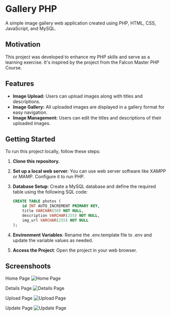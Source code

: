 # Gallery PHP

A simple image gallery web application created using PHP, HTML, CSS, JavaScript, and MySQL.

## Motivation

This project was developed to enhance my PHP skills and serve as a learning exercise. It's inspired by the project from the Falcon Master PHP Course.


## Features

- **Image Upload:** Users can upload images along with titles and descriptions.
- **Image Gallery:** All uploaded images are displayed in a gallery format for easy navigation.
- **Image Management:** Users can edit the titles and descriptions of their uploaded images.

## Getting Started

To run this project locally, follow these steps:

1. **Clone this repository.**

2. **Set up a local web server**: You can use web server software like XAMPP or MAMP. Configure it to run PHP.

3. **Database Setup**: Create a MySQL database and define the required table using the following SQL code:

   ```sql
   CREATE TABLE photos (
       id INT AUTO_INCREMENT PRIMARY KEY,
       title VARCHAR(50) NOT NULL,
       description VARCHAR(255) NOT NULL,
       img_url VARCHAR(255) NOT NULL
   );
4. **Environment Variables**: Rename the .env.template file to .env and update the variable values as needed.

5. **Access the Project**: Open the project in your web browser.


## Screenshoots

Home Page
![Home Page](public/images/home-page.png)

Details Page
![Details Page](public/images/details-page.png)

Upload Page
![Upload Page](public/images/upload-page.png)

Update Page
![Update Page](public/images/update-page.png)
